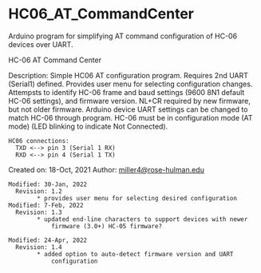 # HC06_AT_CommandCenter
Arduino program for simplifying AT command configuration of HC-06 devices over UART.


 HC-06 AT Command Center
 
 Description: Simple HC06 AT configuration program. Requires 2nd UART (Serial1) defined. 
              Provides user menu for selecting configuration changes. Attempsts to identify 
              HC-06 frame and baud settings (9600 8N1 default HC-06 settings), and firmware
              version. NL+CR required by new firmware, but not older firmware. Arduino device
              UART settings can be changed to match HC-06 through program. HC-06 must be 
              in configuration mode (AT mode) (LED blinking to indicate Not Connected).
              
    HC06 connections:
      TXD <--> pin 3 (Serial 1 RX)
      RXD <--> pin 4 (Serial 1 TX)
      
  Created on: 18-Oct, 2021
  Author: miller4@rose-hulman.edu
    
    Modified: 30-Jan, 2022
      Revision: 1.2
            * provides user menu for selecting desired configuration
    Modified: 7-Feb, 2022
      Revision: 1.3
            * updated end-line characters to support devices with newer
                firmware (3.0+) HC-05 firmware?

    Modified: 24-Apr, 2022
      Revision: 1.4
            * added option to auto-detect firmware version and UART 
                configuration
